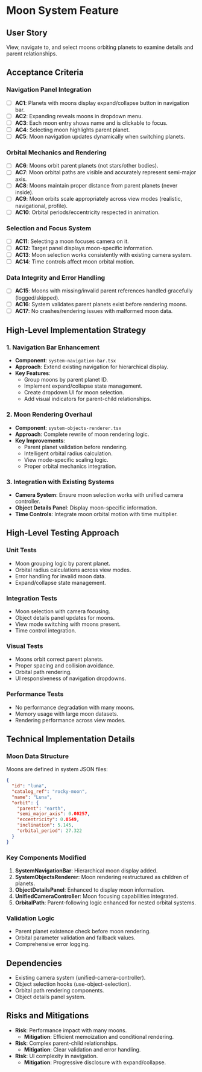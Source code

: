 # Moon System Feature

## User Story
View, navigate to, and select moons orbiting planets to examine details and parent relationships.

## Acceptance Criteria

### Navigation Panel Integration
- [ ] **AC1**: Planets with moons display expand/collapse button in navigation bar.
- [ ] **AC2**: Expanding reveals moons in dropdown menu.
- [ ] **AC3**: Each moon entry shows name and is clickable to focus.
- [ ] **AC4**: Selecting moon highlights parent planet.
- [ ] **AC5**: Moon navigation updates dynamically when switching planets.

### Orbital Mechanics and Rendering
- [ ] **AC6**: Moons orbit parent planets (not stars/other bodies).
- [ ] **AC7**: Moon orbital paths are visible and accurately represent semi-major axis.
- [ ] **AC8**: Moons maintain proper distance from parent planets (never inside).
- [ ] **AC9**: Moon orbits scale appropriately across view modes (realistic, navigational, profile).
- [ ] **AC10**: Orbital periods/eccentricity respected in animation.

### Selection and Focus System
- [ ] **AC11**: Selecting a moon focuses camera on it.
- [ ] **AC12**: Target panel displays moon-specific information.
- [ ] **AC13**: Moon selection works consistently with existing camera system.
- [ ] **AC14**: Time controls affect moon orbital motion.

### Data Integrity and Error Handling
- [ ] **AC15**: Moons with missing/invalid parent references handled gracefully (logged/skipped).
- [ ] **AC16**: System validates parent planets exist before rendering moons.
- [ ] **AC17**: No crashes/rendering issues with malformed moon data.

## High-Level Implementation Strategy

### 1. Navigation Bar Enhancement
- **Component**: `system-navigation-bar.tsx`
- **Approach**: Extend existing navigation for hierarchical display.
- **Key Features**:
  - Group moons by parent planet ID.
  - Implement expand/collapse state management.
  - Create dropdown UI for moon selection.
  - Add visual indicators for parent-child relationships.

### 2. Moon Rendering Overhaul
- **Component**: `system-objects-renderer.tsx`
- **Approach**: Complete rewrite of moon rendering logic.
- **Key Improvements**:
  - Parent planet validation before rendering.
  - Intelligent orbital radius calculation.
  - View mode-specific scaling logic.
  - Proper orbital mechanics integration.

### 3. Integration with Existing Systems
- **Camera System**: Ensure moon selection works with unified camera controller.
- **Object Details Panel**: Display moon-specific information.
- **Time Controls**: Integrate moon orbital motion with time multiplier.

## High-Level Testing Approach

### Unit Tests
- Moon grouping logic by parent planet.
- Orbital radius calculations across view modes.
- Error handling for invalid moon data.
- Expand/collapse state management.

### Integration Tests
- Moon selection with camera focusing.
- Object details panel updates for moons.
- View mode switching with moons present.
- Time control integration.

### Visual Tests
- Moons orbit correct parent planets.
- Proper spacing and collision avoidance.
- Orbital path rendering.
- UI responsiveness of navigation dropdowns.

### Performance Tests
- No performance degradation with many moons.
- Memory usage with large moon datasets.
- Rendering performance across view modes.

## Technical Implementation Details

### Moon Data Structure
Moons are defined in system JSON files:
```json
{
  "id": "luna",
  "catalog_ref": "rocky-moon",
  "name": "Luna",
  "orbit": {
    "parent": "earth",
    "semi_major_axis": 0.00257,
    "eccentricity": 0.0549,
    "inclination": 5.145,
    "orbital_period": 27.322
  }
}
```

### Key Components Modified
1. **SystemNavigationBar**: Hierarchical moon display added.
2. **SystemObjectsRenderer**: Moon rendering restructured as children of planets.
3. **ObjectDetailsPanel**: Enhanced to display moon information.
4. **UnifiedCameraController**: Moon focusing capabilities integrated.
5. **OrbitalPath**: Parent-following logic enhanced for nested orbital systems.

### Validation Logic
- Parent planet existence check before moon rendering.
- Orbital parameter validation and fallback values.
- Comprehensive error logging.

## Dependencies
- Existing camera system (unified-camera-controller).
- Object selection hooks (use-object-selection).
- Orbital path rendering components.
- Object details panel system.

## Risks and Mitigations
- **Risk**: Performance impact with many moons.
  - **Mitigation**: Efficient memoization and conditional rendering.
- **Risk**: Complex parent-child relationships.
  - **Mitigation**: Clear validation and error handling.
- **Risk**: UI complexity in navigation.
  - **Mitigation**: Progressive disclosure with expand/collapse. 